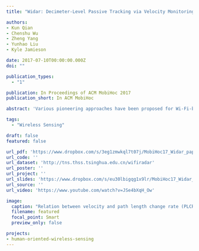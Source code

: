 ```yaml
---
title: "Widar: Decimeter-Level Passive Tracking via Velocity Monitoring with Commodity Wi-Fi"

authors:
- Kun Qian
- Chenshu Wu
- Zheng Yang
- Yunhao Liu
- Kyle Jamieson

date: 2017-07-10T00:00:00.000Z
doi: ""

publication_types:
  - "1"

publication: In Proceedings of ACM MobiHoc 2017
publication_short: In ACM MobiHoc

abstract: 'Various pioneering approaches have been proposed for Wi-Fi-based sensing, which usually employ learning-based techniques to seek appropriate statistical features, yet do not support precise tracking without prior training. Thus to advance passive sensing, the ability to track fine-grained human mobility information acts as a key enabler. In this paper, we propose Widar, a Wi-Fi-based tracking system that simultaneously estimates a human’s moving velocity (both speed and direction) and location at a decimeter level. Instead of applying statistical learning techniques, Widar builds a theoretical model that geometrically quantifies the relationships between CSI dynamics and the user’s location and velocity. On this basis, we propose novel techniques to identify frequency components related to human motion from noisy CSI readings and then derive a user’s location in addition to velocity. We implement Widar on commercial Wi-Fi devices and validate its performance in real environments. Our results show that Widar achieves decimeter-level accuracy, with a median location error of 25 cm given initial positions and 38 cm without them and a median relative velocity error of 13%.'

tags:
  - "Wireless Sensing"

draft: false
featured: false

url_pdf: 'https://www.dropbox.com/s/3eg1zmwkql7t07j/MobiHoc17_Widar_paper.pdf?dl=0'
url_code: ''
url_dataset: 'http://tns.thss.tsinghua.edu.cn/wifiradar'
url_poster: ''
url_project: ''
url_slides: 'https://www.dropbox.com/s/eu30lbigqg1x9lr/MobiHoc17_Widar_slides.pptx?dl=0'
url_source: ''
url_video: 'https://www.youtube.com/watch?v=JSe4bXqH_Ow'

image:
  caption: "Relation between velocity and path length change rate (PLCR)."
  filename: featured
  focal_point: Smart
  preview_only: false

projects:
- human-oriented-wireless-sensing
---
```

